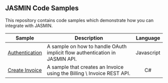 ## JASMIN Code Samples

This repository contains code samples which demonstrate how you can integrate with JASMIN.

Sample | Description | Language
------------ | ------------- | :-----------:
[Authentication](oauthimplicit-javascript) | A sample on how to handle OAuth implicit flow authentication in JASMIN API. | Javascript
[Create Invoice](createinvoice-csharp) | A sample that creates an Invoice using the Billing \ Invoice REST API. | C#
